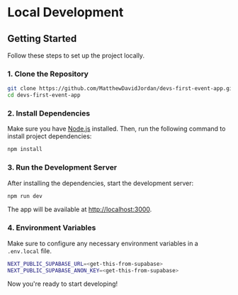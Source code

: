 # Local Development

## Getting Started

Follow these steps to set up the project locally.

### 1. Clone the Repository

```bash
git clone https://github.com/MatthewDavidJordan/devs-first-event-app.git
cd devs-first-event-app
```

### 2. Install Dependencies

Make sure you have [Node.js](https://nodejs.org/) installed. Then, run the following command to install project dependencies:

```bash
npm install
```

### 3. Run the Development Server

After installing the dependencies, start the development server:

```bash
npm run dev
```

The app will be available at [http://localhost:3000](http://localhost:3000).

### 4. Environment Variables

Make sure to configure any necessary environment variables in a `.env.local` file.

```bash
NEXT_PUBLIC_SUPABASE_URL=<get-this-from-supabase>
NEXT_PUBLIC_SUPABASE_ANON_KEY=<get-this-from-supabase>
```

Now you're ready to start developing!
